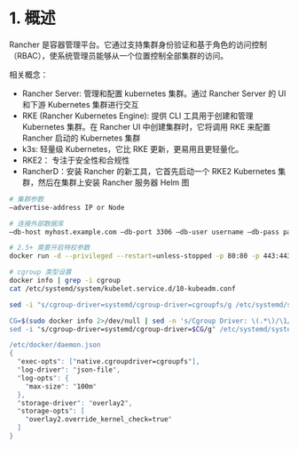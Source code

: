 # 1. 概述

Rancher 是容器管理平台。它通过支持集群身份验证和基于角色的访问控制（RBAC），使系统管理员能够从一个位置控制全部集群的访问。



相关概念：

- Rancher Server: 管理和配置 kubernetes 集群。通过 Rancher Server 的 UI和下游 Kubernetes 集群进行交互
- RKE (Rancher Kubernetes Engine): 提供 CLI 工具用于创建和管理 Kubernetes 集群。在 Rancher UI 中创建集群时，它将调用 RKE 来配置 Rancher 启动的 Kubernetes 集群
- k3s: 轻量级 Kubernetes，它比 RKE 更新，更易用且更轻量化。
- RKE2： 专注于安全性和合规性
- RancherD：安装 Rancher 的新工具，它首先启动一个 RKE2 Kubernetes 集群，然后在集群上安装 Rancher 服务器 Helm 图



```bash
# 集群参数
–advertise-address IP or Node

# 连接外部数据库
–db-host myhost.example.com –db-port 3306 –db-user username –db-pass password –db-name cattle

# 2.5+ 需要开启特权参数
docker run -d --privileged --restart=unless-stopped -p 80:80 -p 443:443 rancher/rancher:latest

# cgroup 类型设置
docker info | grep -i cgroup
cat /etc/systemd/system/kubelet.service.d/10-kubeadm.conf

sed -i "s/cgroup-driver=systemd/cgroup-driver=cgroupfs/g /etc/systemd/system/kubelet.service.d/10-kubeadm.conf

CG=$(sudo docker info 2>/dev/null | sed -n 's/Cgroup Driver: \(.*\)/\1/p')
sed -i "s/cgroup-driver=systemd/cgroup-driver=$CG/g" /etc/systemd/system/kubelet.service.d/10-kubeadm.conf

/etc/docker/daemon.json
{
  "exec-opts": ["native.cgroupdriver=cgroupfs"],
  "log-driver": "json-file",
  "log-opts": {
    "max-size": "100m"
  },
  "storage-driver": "overlay2",
  "storage-opts": [
    "overlay2.override_kernel_check=true"
  ]
}
```

